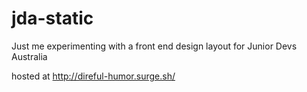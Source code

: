 # jda-static
Just me experimenting with a front end design layout for Junior Devs Australia

hosted at http://direful-humor.surge.sh/
